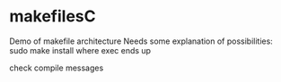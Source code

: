 # makefilesC
Demo of makefile architecture
Needs some explanation of possibilities:
sudo make install
where exec ends up

check compile messages 

